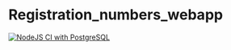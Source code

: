 # Registration_numbers_webapp
[![NodeJS CI with PostgreSQL](https://github.com/Mxolisi-Tshezi/Registration_numbers_webapp/actions/workflows/node.js.yml/badge.svg)](https://github.com/Mxolisi-Tshezi/Registration_numbers_webapp/actions/workflows/node.js.yml)
